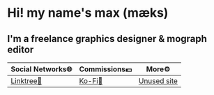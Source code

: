 # Hi! my name's **max (mæks)**
## I'm a freelance graphics designer & mograph editor
|Social Networks🌐|Commissions💵|More⚙️|
|-|-|-|
|[Linktree🌲](https://bit.ly/mx_info)|[Ko-Fi🍵](https://bit.ly/mx_kofi)|[Unused site](https://maxwashtml.w3spaces.com)|
